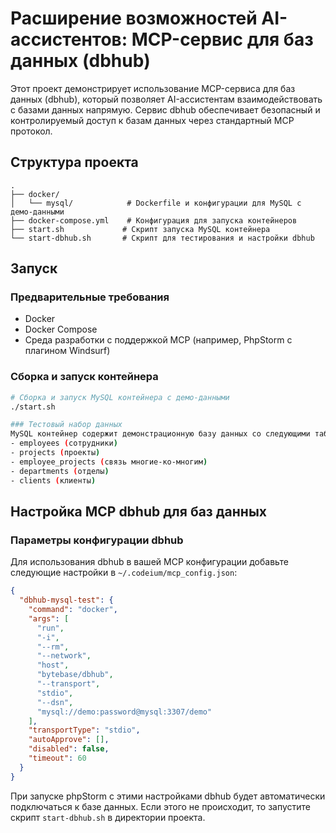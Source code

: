 # Расширение возможностей AI-ассистентов: MCP-сервис для баз данных (dbhub)

Этот проект демонстрирует использование MCP-сервиса для баз данных (dbhub), который позволяет AI-ассистентам взаимодействовать с базами данных напрямую. Сервис dbhub обеспечивает безопасный и контролируемый доступ к базам данных через стандартный MCP протокол.

## Структура проекта

```
.
├── docker/
│   └── mysql/            # Dockerfile и конфигурации для MySQL с демо-данными
├── docker-compose.yml    # Конфигурация для запуска контейнеров
├── start.sh             # Скрипт запуска MySQL контейнера
└── start-dbhub.sh       # Скрипт для тестирования и настройки dbhub
```

## Запуск

### Предварительные требования

- Docker
- Docker Compose
- Среда разработки с поддержкой MCP (например, PhpStorm с плагином Windsurf)

### Сборка и запуск контейнера

```bash
# Сборка и запуск MySQL контейнера c демо-данными
./start.sh

### Тестовый набор данных
MySQL контейнер содержит демонстрационную базу данных со следующими таблицами:
- employees (сотрудники)
- projects (проекты)
- employee_projects (связь многие-ко-многим)
- departments (отделы)
- clients (клиенты)

```

## Настройка MCP dbhub для баз данных

### Параметры конфигурации dbhub

Для использования dbhub в вашей MCP конфигурации добавьте следующие настройки в `~/.codeium/mcp_config.json`:

```json
{
  "dbhub-mysql-test": {
    "command": "docker",
    "args": [
      "run",
      "-i",
      "--rm",
      "--network",
      "host",
      "bytebase/dbhub",
      "--transport",
      "stdio",
      "--dsn",
      "mysql://demo:password@mysql:3307/demo"
    ],
    "transportType": "stdio",
    "autoApprove": [],
    "disabled": false,
    "timeout": 60
  }
}
```

При запуске phpStorm c этими настройками dbhub будет автоматически подключаться к базе данных.
Если этого не происходит, то запустите скрипт `start-dbhub.sh` в директории проекта.
